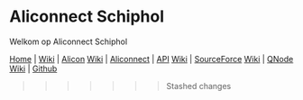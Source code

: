 # Aliconnect Schiphol

Welkom op Aliconnect Schiphol

[Home](/) | [Wiki](/wiki) | [Alicon](/aliconnect/alicon) [Wiki](/aliconnect/alicon/wiki) | [Aliconnect](/aliconnect) | [API](/aliconnect/api) [Wiki](/aliconnect/api/wiki) | [SourceForce](/aliconnect/sourceforce) [Wiki](/aliconnect/sourceforce/wiki) | [QNode](/aliconnect/qnode) [Wiki](/aliconnect/qnode/wiki) | [Github](https://aliconnect.github.io/schiphol)
>>>>>>> Stashed changes
